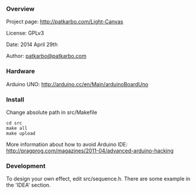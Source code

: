 ### Overview

Project page:  http://patkarbo.com/Light-Canvas

License: GPLv3

Date: 2014 April 29th

Author: patkarbo@patkarbo.com

### Hardware

Arduino UNO: http://arduino.cc/en/Main/arduinoBoardUno

### Install

Change absolute path in src/Makefile

```
cd src
make all
make upload
```

More information about how to avoid Arduino IDE: 
http://pragprog.com/magazines/2011-04/advanced-arduino-hacking


### Development

To design your own effect, edit src/sequence.h. There are some example in the 'IDEA' section.
